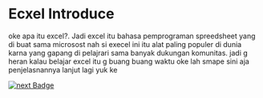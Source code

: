 # Ecxel Introduce 

oke apa itu excel?. Jadi excel itu bahasa pemprograman spreedsheet yang di buat sama microsost
nah si execel ini itu alat paling populer di dunia karna yang gapang di pelajrari sama banyak dukungan komunitas.
jadi g heran kalau belajar excel itu g buang buang waktu oke lah smape sini aja penjelasnannya lanjut lagi yuk ke 

[![next Badge](https://img.shields.io/badge/next-ExcelGetStarted-ada4a4?style=plastic&logo=github&logoColor=black&logoWidth=20&cacheSeconds=3600)](https://github.com/ridwan-arch-v/XCEL/blob/main/resources/Lenr/_Excel_Tutorial/Excel_Get_Started/CitrusCodeX_Excel_Get_Started.md)
